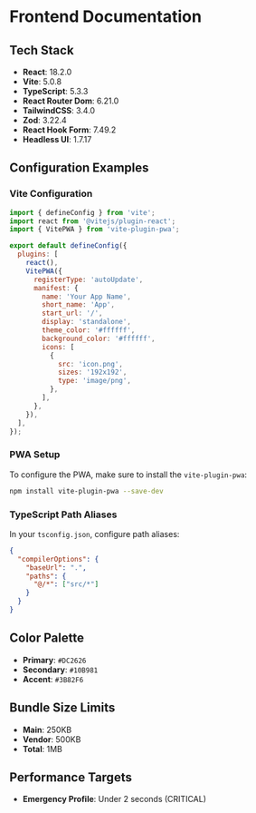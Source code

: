 # Frontend Documentation

## Tech Stack

- **React**: 18.2.0
- **Vite**: 5.0.8
- **TypeScript**: 5.3.3
- **React Router Dom**: 6.21.0
- **TailwindCSS**: 3.4.0
- **Zod**: 3.22.4
- **React Hook Form**: 7.49.2
- **Headless UI**: 1.7.17

## Configuration Examples

### Vite Configuration

```javascript
import { defineConfig } from 'vite';
import react from '@vitejs/plugin-react';
import { VitePWA } from 'vite-plugin-pwa';

export default defineConfig({
  plugins: [
    react(),
    VitePWA({
      registerType: 'autoUpdate',
      manifest: {
        name: 'Your App Name',
        short_name: 'App',
        start_url: '/',
        display: 'standalone',
        theme_color: '#ffffff',
        background_color: '#ffffff',
        icons: [
          {
            src: 'icon.png',
            sizes: '192x192',
            type: 'image/png',
          },
        ],
      },
    }),
  ],
});
```

### PWA Setup

To configure the PWA, make sure to install the `vite-plugin-pwa`:

```bash
npm install vite-plugin-pwa --save-dev
```

### TypeScript Path Aliases

In your `tsconfig.json`, configure path aliases:

```json
{
  "compilerOptions": {
    "baseUrl": ".",
    "paths": {
      "@/*": ["src/*"]
    }
  }
}
```

## Color Palette

- **Primary**: `#DC2626`
- **Secondary**: `#10B981`
- **Accent**: `#3B82F6`

## Bundle Size Limits

- **Main**: 250KB
- **Vendor**: 500KB
- **Total**: 1MB

## Performance Targets

- **Emergency Profile**: Under 2 seconds (CRITICAL)